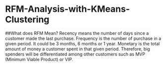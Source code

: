 # RFM-Analysis-with-KMeans-Clustering
##What does RFM Mean?
Recency means the number of days since a customer made the last purchase.
Frequency is the number of purchase in a given period. It could be 3 months, 6 months or 1 year. Monetary is the total amount of money a customer spent in that given period.
Therefore, big spenders will be differentiated among other customers such as MVP (Minimum Viable Product) or VIP.
